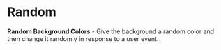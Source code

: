 # Random

**Random Background Colors** - Give the background a random color and then
change it randomly in response to a user event.
